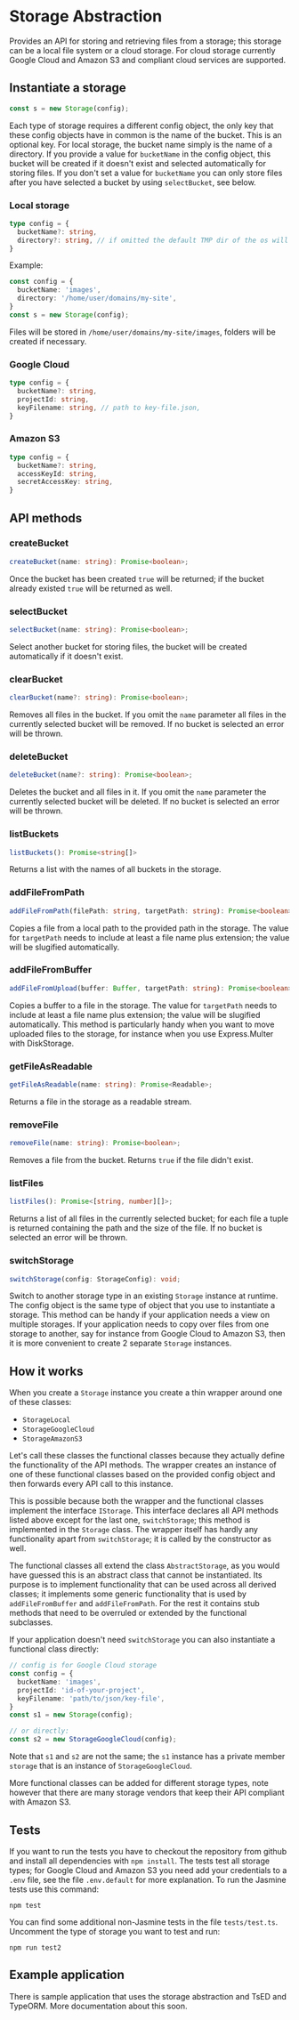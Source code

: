# Storage Abstraction

Provides an API for storing and retrieving files from a storage; this storage can be a local file system or a cloud storage. For cloud storage currently Google Cloud and Amazon S3 and compliant cloud services are supported.

## Instantiate a storage

```javascript
const s = new Storage(config);
```

Each type of storage requires a different config object, the only key that these config objects have in common is the name of the bucket. This is an optional key. For local storage, the bucket name simply is the name of a directory. If you provide a value for `bucketName` in the config object, this bucket will be created if it doesn't exist and selected automatically for storing files. If you don't set a value for `bucketName` you can only store files after you have selected a bucket by using `selectBucket`, see below.

### Local storage
```typescript
type config = {
  bucketName?: string,
  directory?: string, // if omitted the default TMP dir of the os will be used
}
```
Example: 

```typescript
const config = {
  bucketName: 'images',
  directory: '/home/user/domains/my-site',
}
const s = new Storage(config); 
```
Files will be stored in `/home/user/domains/my-site/images`, folders will be created if necessary.

### Google Cloud
```typescript
type config = {
  bucketName?: string,
  projectId: string,
  keyFilename: string, // path to key-file.json,
}
```

### Amazon S3
```typescript
type config = {
  bucketName?: string,
  accessKeyId: string,
  secretAccessKey: string,
}
```

## API methods

### createBucket
```typescript
createBucket(name: string): Promise<boolean>;
```
Once the bucket has been created `true` will be returned; if the bucket already existed `true` will be returned as well.

### selectBucket
```typescript
selectBucket(name: string): Promise<boolean>;
```
Select another bucket for storing files, the bucket will be created automatically if it doesn't exist.

### clearBucket
```typescript
clearBucket(name?: string): Promise<boolean>;
```
Removes all files in the bucket. If you omit the `name` parameter all files in the currently selected bucket will be removed. If no bucket is selected an error will be thrown.

### deleteBucket
```typescript
deleteBucket(name?: string): Promise<boolean>;
```
Deletes the bucket and all files in it. If you omit the `name` parameter the currently selected bucket will be deleted. If no bucket is selected an error will be thrown.

### listBuckets
```typescript
listBuckets(): Promise<string[]>
```
Returns a list with the names of all buckets in the storage.

### addFileFromPath
```typescript
addFileFromPath(filePath: string, targetPath: string): Promise<boolean>;
```
Copies a file from a local path to the provided path in the storage. The value for `targetPath` needs to include at least a file name plus extension; the value will be slugified automatically.

### addFileFromBuffer
```typescript
addFileFromUpload(buffer: Buffer, targetPath: string): Promise<boolean>;
```
Copies a buffer to a file in the storage. The value for `targetPath` needs to include at least a file name plus extension; the value will be slugified automatically. This method is particularly handy when you want to move uploaded files to the storage, for instance when you use Express.Multer with DiskStorage.

### getFileAsReadable
```typescript
getFileAsReadable(name: string): Promise<Readable>;
```
Returns a file in the storage as a readable stream.

### removeFile
```typescript
removeFile(name: string): Promise<boolean>;
```
Removes a file from the bucket. Returns `true` if the file didn't exist.

### listFiles
```typescript
listFiles(): Promise<[string, number][]>;
```
Returns a list of all files in the currently selected bucket; for each file a tuple is returned containing the path and the size of the file. If no bucket is selected an error will be thrown.

### switchStorage
```typescript
switchStorage(config: StorageConfig): void;
```
Switch to another storage type in an existing `Storage` instance at runtime. The config object is the same type of object that you use to instantiate a storage. This method can be handy if your application needs a view on multiple storages. If your application needs to copy over files from one storage to another, say for instance from Google Cloud to Amazon S3, then it is more convenient to create 2 separate `Storage` instances.


## How it works

When you create a `Storage` instance you create a thin wrapper around one of these classes:

- `StorageLocal`
- `StorageGoogleCloud`
- `StorageAmazonS3`

Let's call these classes the functional classes because they actually define the functionality of the API methods. The wrapper creates an instance of one of these functional classes based on the provided config object and then forwards every API call to this instance. 

This is possible because both the wrapper and the functional classes implement the interface `IStorage`. This interface declares all API methods listed above except for the last one, `switchStorage`; this method is implemented in the `Storage` class. The wrapper itself has hardly any functionality apart from `switchStorage`; it is called by the constructor as well. 

The functional classes all extend the class `AbstractStorage`, as you would have guessed this is an abstract class that cannot be instantiated. Its purpose is to implement functionality that can be used across all derived classes; it implements some generic functionality that is used by `addFileFromBuffer` and `addFileFromPath`. For the rest it contains stub methods that need to be overruled or extended by the functional subclasses.

If your application doesn't need `switchStorage` you can also instantiate a functional class directly:

```typescript
// config is for Google Cloud storage
const config = {
  bucketName: 'images',
  projectId: 'id-of-your-project',
  keyFilename: 'path/to/json/key-file',
}
const s1 = new Storage(config); 

// or directly:
const s2 = new StorageGoogleCloud(config);
```
Note that `s1` and `s2` are not the same; the `s1` instance has a private member `storage` that is an instance of `StorageGoogleCloud`. 

More functional classes can be added for different storage types, note however that there are many storage vendors that keep their API compliant with Amazon S3.

## Tests

If you want to run the tests you have to checkout the repository from github and install all dependencies with ```npm install```. The tests test all storage types; for Google Cloud and Amazon S3 you need add your credentials to a `.env` file, see the file `.env.default` for more explanation. To run the Jasmine tests use this command:

```npm test```

You can find some additional non-Jasmine tests in the file `tests/test.ts`. Uncomment the type of storage you want to test and run:

```npm run test2```

## Example application

There is sample application that uses the storage abstraction and TsED and TypeORM. More documentation about this soon.
